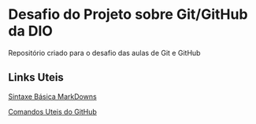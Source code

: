 # Desafio do Projeto sobre Git/GitHub da DIO
Repositório criado para o desafio das aulas de Git e GitHub


## Links Uteis 
[Sintaxe Básica MarkDowns](https://www.markdownguide.org)

[Comandos Uteis do GitHub](https://www.treinaweb.com.br/blog/comandos-do-git-que-voce-precisa-conhecer-parte-1)
